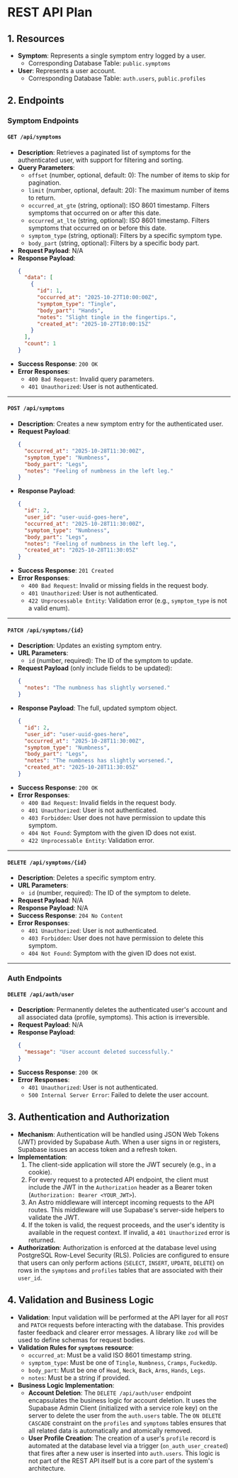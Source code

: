 # REST API Plan

## 1. Resources

- **Symptom**: Represents a single symptom entry logged by a user.
  - Corresponding Database Table: `public.symptoms`
- **User**: Represents a user account.
  - Corresponding Database Table: `auth.users`, `public.profiles`

## 2. Endpoints

### Symptom Endpoints

#### `GET /api/symptoms`

- **Description**: Retrieves a paginated list of symptoms for the authenticated user, with support for filtering and sorting.
- **Query Parameters**:
  - `offset` (number, optional, default: 0): The number of items to skip for pagination.
  - `limit` (number, optional, default: 20): The maximum number of items to return.
  - `occurred_at_gte` (string, optional): ISO 8601 timestamp. Filters symptoms that occurred on or after this date.
  - `occurred_at_lte` (string, optional): ISO 8601 timestamp. Filters symptoms that occurred on or before this date.
  - `symptom_type` (string, optional): Filters by a specific symptom type.
  - `body_part` (string, optional): Filters by a specific body part.
- **Request Payload**: N/A
- **Response Payload**:
  ```json
  {
    "data": [
      {
        "id": 1,
        "occurred_at": "2025-10-27T10:00:00Z",
        "symptom_type": "Tingle",
        "body_part": "Hands",
        "notes": "Slight tingle in the fingertips.",
        "created_at": "2025-10-27T10:00:15Z"
      }
    ],
    "count": 1
  }
  ```
- **Success Response**: `200 OK`
- **Error Responses**:
  - `400 Bad Request`: Invalid query parameters.
  - `401 Unauthorized`: User is not authenticated.

---

#### `POST /api/symptoms`

- **Description**: Creates a new symptom entry for the authenticated user.
- **Request Payload**:
  ```json
  {
    "occurred_at": "2025-10-28T11:30:00Z",
    "symptom_type": "Numbness",
    "body_part": "Legs",
    "notes": "Feeling of numbness in the left leg."
  }
  ```
- **Response Payload**:
  ```json
  {
    "id": 2,
    "user_id": "user-uuid-goes-here",
    "occurred_at": "2025-10-28T11:30:00Z",
    "symptom_type": "Numbness",
    "body_part": "Legs",
    "notes": "Feeling of numbness in the left leg.",
    "created_at": "2025-10-28T11:30:05Z"
  }
  ```
- **Success Response**: `201 Created`
- **Error Responses**:
  - `400 Bad Request`: Invalid or missing fields in the request body.
  - `401 Unauthorized`: User is not authenticated.
  - `422 Unprocessable Entity`: Validation error (e.g., `symptom_type` is not a valid enum).

---

#### `PATCH /api/symptoms/{id}`

- **Description**: Updates an existing symptom entry.
- **URL Parameters**:
  - `id` (number, required): The ID of the symptom to update.
- **Request Payload** (only include fields to be updated):
  ```json
  {
    "notes": "The numbness has slightly worsened."
  }
  ```
- **Response Payload**: The full, updated symptom object.
  ```json
  {
    "id": 2,
    "user_id": "user-uuid-goes-here",
    "occurred_at": "2025-10-28T11:30:00Z",
    "symptom_type": "Numbness",
    "body_part": "Legs",
    "notes": "The numbness has slightly worsened.",
    "created_at": "2025-10-28T11:30:05Z"
  }
  ```
- **Success Response**: `200 OK`
- **Error Responses**:
  - `400 Bad Request`: Invalid fields in the request body.
  - `401 Unauthorized`: User is not authenticated.
  - `403 Forbidden`: User does not have permission to update this symptom.
  - `404 Not Found`: Symptom with the given ID does not exist.
  - `422 Unprocessable Entity`: Validation error.

---

#### `DELETE /api/symptoms/{id}`

- **Description**: Deletes a specific symptom entry.
- **URL Parameters**:
  - `id` (number, required): The ID of the symptom to delete.
- **Request Payload**: N/A
- **Response Payload**: N/A
- **Success Response**: `204 No Content`
- **Error Responses**:
  - `401 Unauthorized`: User is not authenticated.
  - `403 Forbidden`: User does not have permission to delete this symptom.
  - `404 Not Found`: Symptom with the given ID does not exist.

---

### Auth Endpoints

#### `DELETE /api/auth/user`

- **Description**: Permanently deletes the authenticated user's account and all associated data (profile, symptoms). This action is irreversible.
- **Request Payload**: N/A
- **Response Payload**:
  ```json
  {
    "message": "User account deleted successfully."
  }
  ```
- **Success Response**: `200 OK`
- **Error Responses**:
  - `401 Unauthorized`: User is not authenticated.
  - `500 Internal Server Error`: Failed to delete the user account.

## 3. Authentication and Authorization

- **Mechanism**: Authentication will be handled using JSON Web Tokens (JWT) provided by Supabase Auth. When a user signs in or registers, Supabase issues an access token and a refresh token.
- **Implementation**:
  1.  The client-side application will store the JWT securely (e.g., in a cookie).
  2.  For every request to a protected API endpoint, the client must include the JWT in the `Authorization` header as a Bearer token (`Authorization: Bearer <YOUR_JWT>`).
  3.  An Astro middleware will intercept incoming requests to the API routes. This middleware will use Supabase's server-side helpers to validate the JWT.
  4.  If the token is valid, the request proceeds, and the user's identity is available in the request context. If invalid, a `401 Unauthorized` error is returned.
- **Authorization**: Authorization is enforced at the database level using PostgreSQL Row-Level Security (RLS). Policies are configured to ensure that users can only perform actions (`SELECT`, `INSERT`, `UPDATE`, `DELETE`) on rows in the `symptoms` and `profiles` tables that are associated with their `user_id`.

## 4. Validation and Business Logic

- **Validation**: Input validation will be performed at the API layer for all `POST` and `PATCH` requests before interacting with the database. This provides faster feedback and clearer error messages. A library like `zod` will be used to define schemas for request bodies.
- **Validation Rules for `symptoms` resource**:
  - `occurred_at`: Must be a valid ISO 8601 timestamp string.
  - `symptom_type`: Must be one of `Tingle`, `Numbness`, `Cramps`, `FuckedUp`.
  - `body_part`: Must be one of `Head`, `Neck`, `Back`, `Arms`, `Hands`, `Legs`.
  - `notes`: Must be a string if provided.
- **Business Logic Implementation**:
  - **Account Deletion**: The `DELETE /api/auth/user` endpoint encapsulates the business logic for account deletion. It uses the Supabase Admin Client (initialized with a service role key) on the server to delete the user from the `auth.users` table. The `ON DELETE CASCADE` constraint on the `profiles` and `symptoms` tables ensures that all related data is automatically and atomically removed.
  - **User Profile Creation**: The creation of a user's `profile` record is automated at the database level via a trigger (`on_auth_user_created`) that fires after a new user is inserted into `auth.users`. This logic is not part of the REST API itself but is a core part of the system's architecture.
